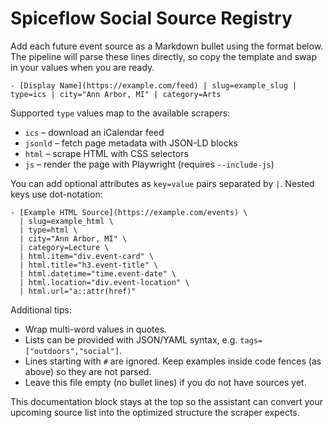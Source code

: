 # Spiceflow Social Source Registry

Add each future event source as a Markdown bullet using the format below. The
pipeline will parse these lines directly, so copy the template and swap in your
values when you are ready.

```
- [Display Name](https://example.com/feed) | slug=example_slug | type=ics | city="Ann Arbor, MI" | category=Arts
```

Supported `type` values map to the available scrapers:

- `ics` – download an iCalendar feed
- `jsonld` – fetch page metadata with JSON-LD blocks
- `html` – scrape HTML with CSS selectors
- `js` – render the page with Playwright (requires `--include-js`)

You can add optional attributes as `key=value` pairs separated by `|`. Nested
keys use dot-notation:

```
- [Example HTML Source](https://example.com/events) \
  | slug=example_html \
  | type=html \
  | city="Ann Arbor, MI" \
  | category=Lecture \
  | html.item="div.event-card" \
  | html.title="h3.event-title" \
  | html.datetime="time.event-date" \
  | html.location="div.event-location" \
  | html.url="a::attr(href)"
```

Additional tips:

- Wrap multi-word values in quotes.
- Lists can be provided with JSON/YAML syntax, e.g. `tags=["outdoors","social"]`.
- Lines starting with `#` are ignored. Keep examples inside code fences (as
  above) so they are not parsed.
- Leave this file empty (no bullet lines) if you do not have sources yet.

This documentation block stays at the top so the assistant can convert your
upcoming source list into the optimized structure the scraper expects.
